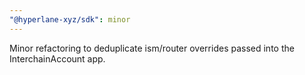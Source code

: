 ```yaml
---
"@hyperlane-xyz/sdk": minor
---
```


Minor refactoring to deduplicate ism/router overrides passed into the InterchainAccount app.
